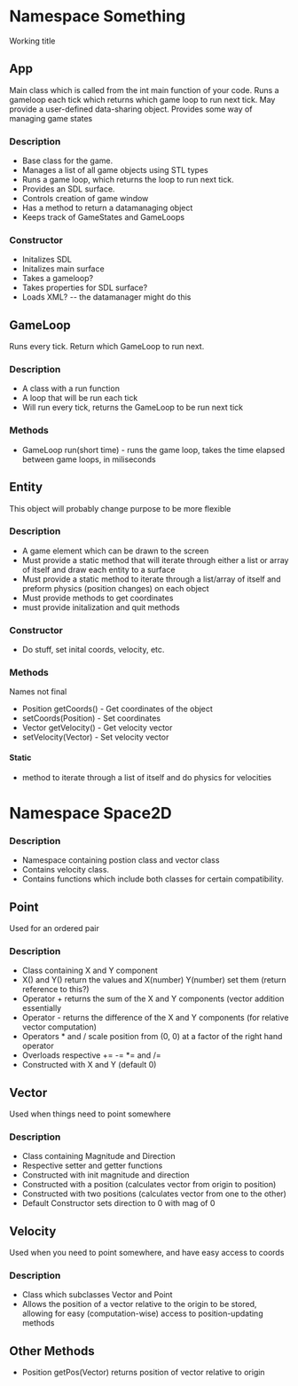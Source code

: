 # Namespace Something #
Working title

## App ##
Main class which is called from the int main function of your code. Runs
a gameloop each tick which returns which game loop to run next tick. May
provide a user-defined data-sharing object. Provides some way of managing
game states

### Description ###
- Base class for the game.
- Manages a list of all game objects using STL types
- Runs a game loop, which returns the loop to run next tick. 
- Provides an SDL surface.
- Controls creation of game window
- Has a method to return a datamanaging object
- Keeps track of GameStates and GameLoops

### Constructor ###
- Initalizes SDL
- Initalizes main surface
- Takes a gameloop?
- Takes properties for SDL surface?
- Loads XML? -- the datamanager might do this

## GameLoop ##
Runs every tick. Return which GameLoop to run next.

### Description ###
- A class with a run function
- A loop that will be run each tick
- Will run every tick, returns the GameLoop to be run next tick

### Methods ###
- GameLoop run(short time) - runs the game loop, takes the time elapsed between game loops, in miliseconds

## Entity ##
This object will probably change purpose to be more flexible
### Description ###
- A game element which can be drawn to the screen
- Must provide a static method that will iterate through either a list or array of itself and draw each entity to a surface
- Must provide a static method to iterate through a list/array of itself and preform physics (position changes)  on each object
- Must provide methods to get coordinates
- must provide initalization and quit methods

### Constructor ###
- Do stuff, set inital coords, velocity, etc.

### Methods ###
Names not final
- Position getCoords() - Get coordinates of the object
- setCoords(Position) - Set coordinates
- Vector getVelocity() - Get velocity vector
- setVelocity(Vector) - Set velocity vector

#### Static ####
- method to iterate through a list of itself and do physics for velocities

# Namespace Space2D #

### Description ###
- Namespace containing postion class and vector class
- Contains velocity class.
- Contains functions which include both classes for certain compatibility.

## Point ##
Used for an ordered pair
### Description ###
- Class containing X and Y component
- X() and Y() return the values and X(number) Y(number) set them (return reference to this?)
- Operator + returns the sum of the X and Y components (vector addition essentially
- Operator - returns the difference of the X and Y components (for relative vector computation)
- Operators * and / scale position from (0, 0) at a factor of the right hand operator
- Overloads respective += -= *= and /=
- Constructed with X and Y (default 0)

## Vector ##
Used when things need to point somewhere
### Description ###
- Class containing Magnitude and Direction
- Respective setter and getter functions
- Constructed with init magnitude and direction
- Constructed with a position (calculates vector from origin to position)
- Constructed with two positions (calculates vector from one to the other)
- Default Constructor sets direction to 0 with mag of 0

## Velocity ##
Used when you need to point somewhere, and have easy access to coords
### Description ###
- Class which subclasses Vector and Point
- Allows the position of a vector relative to the origin to be stored,
  allowing for easy (computation-wise) access to position-updating methods

## Other Methods ##
- Position getPos(Vector) returns position of vector relative to origin